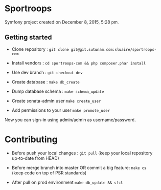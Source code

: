 Sportroops
=============

Symfony project created on December 8, 2015, 5:28 pm.

## Getting started

- Clone repository :
    `git clone git@git.sutunam.com:sluaire/sportroops-com`

- Install vendors :
    `cd sportroops-com && php composer.phar install`

- Use dev branch :
    `git checkout dev`

-  Create database :
    `make db_create`

- Dump database schema :
    `make schema_update`

- Create sonata-admin user
    `make create_user`

- Add permissions to your user
    `make promote_user`

Now you can sign-in using admin/admin as username/password.

# Contributing

- Before push your local changes :
    `git pull` (keep your local repository up-to-date from HEAD)

- Before merge branch into master OR commit a big feature:
    `make cs` (keep code on top of PSR standards)

- After pull on prod environment
    `make db_update && sfcl`
